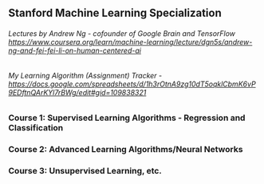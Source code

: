 ## Stanford Machine Learning Specialization
###### Lectures by Andrew Ng - cofounder of Google Brain and TensorFlow https://www.coursera.org/learn/machine-learning/lecture/dgn5s/andrew-ng-and-fei-fei-li-on-human-centered-ai
###### My Learning Algorithm (Assignment) Tracker - https://docs.google.com/spreadsheets/d/1h3rOtnA9zg10dT5oqklCbmK6vP9EDftnQArKYl7rBWg/edit#gid=109838321
### Course 1: Supervised Learning Algorithms - Regression and Classification
### Course 2: Advanced Learning Algorithms/Neural Networks
### Course 3: Unsupervised Learning, etc.
